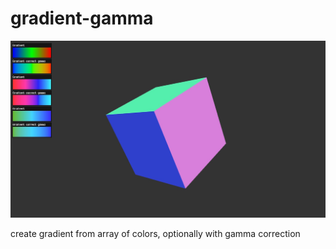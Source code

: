 # gradient-gamma

![](screenshot.jpg)

create gradient from array of colors, optionally with gamma correction

